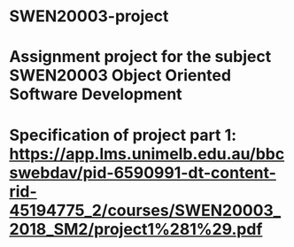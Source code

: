 # SWEN20003-project


# Assignment project for the subject SWEN20003 Object Oriented Software Development

# Specification of project part 1: https://app.lms.unimelb.edu.au/bbcswebdav/pid-6590991-dt-content-rid-45194775_2/courses/SWEN20003_2018_SM2/project1%281%29.pdf
